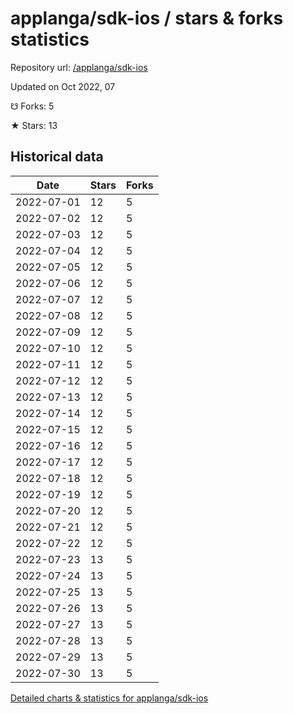 # applanga/sdk-ios / stars & forks statistics

Repository url: [/applanga/sdk-ios](https://github.com/applanga/sdk-ios)

Updated on Oct 2022, 07

☋ Forks: 5

★ Stars: 13

## Historical data
| Date | Stars | Forks |
|------|-------|-------|
| 2022-07-01 | 12 | 5 | 
| 2022-07-02 | 12 | 5 | 
| 2022-07-03 | 12 | 5 | 
| 2022-07-04 | 12 | 5 | 
| 2022-07-05 | 12 | 5 | 
| 2022-07-06 | 12 | 5 | 
| 2022-07-07 | 12 | 5 | 
| 2022-07-08 | 12 | 5 | 
| 2022-07-09 | 12 | 5 | 
| 2022-07-10 | 12 | 5 | 
| 2022-07-11 | 12 | 5 | 
| 2022-07-12 | 12 | 5 | 
| 2022-07-13 | 12 | 5 | 
| 2022-07-14 | 12 | 5 | 
| 2022-07-15 | 12 | 5 | 
| 2022-07-16 | 12 | 5 | 
| 2022-07-17 | 12 | 5 | 
| 2022-07-18 | 12 | 5 | 
| 2022-07-19 | 12 | 5 | 
| 2022-07-20 | 12 | 5 | 
| 2022-07-21 | 12 | 5 | 
| 2022-07-22 | 12 | 5 | 
| 2022-07-23 | 13 | 5 | 
| 2022-07-24 | 13 | 5 | 
| 2022-07-25 | 13 | 5 | 
| 2022-07-26 | 13 | 5 | 
| 2022-07-27 | 13 | 5 | 
| 2022-07-28 | 13 | 5 | 
| 2022-07-29 | 13 | 5 | 
| 2022-07-30 | 13 | 5 | 


[Detailed charts & statistics for applanga/sdk-ios](https://reviewgithub.com/rep/applanga/sdk-ios)
